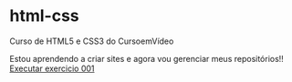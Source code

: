# html-css
 Curso de HTML5 e CSS3 do CursoemVídeo

Estou aprendendo a criar sites e agora vou gerenciar meus repositórios!! 
<a href="https://feemdeus0310.github.io/html-css/exercicios/ex026/mq02/index.html">Executar exercicio 001</a>
